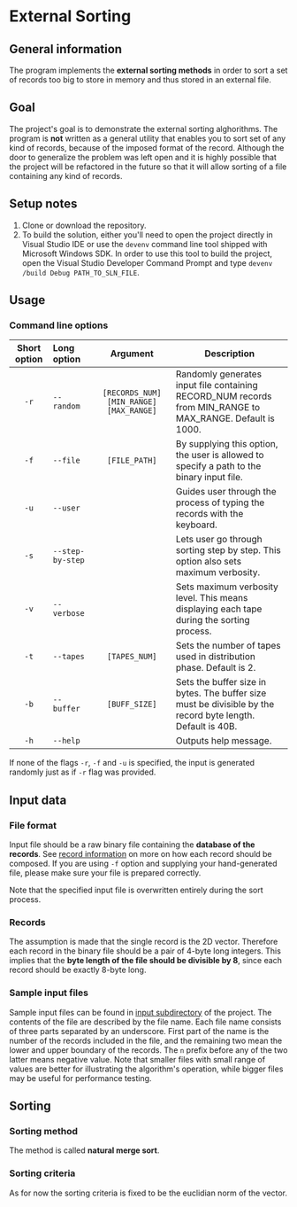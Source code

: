 # External Sorting

## General information
The program implements the **external sorting methods** in order to sort a set of records too big to store in memory and thus stored in an external file.

## Goal
The project's goal is to demonstrate the external sorting alghorithms. The program is **not** written as a general utility that enables you to sort set of any kind of records, because of the imposed format of the record. Although the door to generalize the problem was left open and it is highly possible that the project will be refactored in the future so that it will allow sorting of a file containing any kind of records.

## Setup notes
1. Clone or download the repository.
2. To build the solution, either you'll need to open the project directly in Visual Studio IDE or use the `devenv` command line tool shipped with Microsoft Windows SDK. In order to use this tool to build the project, open the Visual Studio Developer Command Prompt and type `devenv /build Debug PATH_TO_SLN_FILE`.

## Usage

### Command line options
| Short option | Long option      | Argument                                    | Description                                                                                                 |
|:------------:|:-----------------|:-------------------------------------------:|-------------------------------------------------------------------------------------------------------------|
| `-r`         | `--random`       | `[RECORDS_NUM]` `[MIN_RANGE]` `[MAX_RANGE]` | Randomly generates input file containing RECORD_NUM records from MIN_RANGE to MAX_RANGE. Default is 1000.   |
| `-f`         | `--file`         | `[FILE_PATH]`                               | By supplying this option, the user is allowed to specify a path to the binary input file.                   |
| `-u`         | `--user`         |                                             | Guides user through the process of typing the records with the keyboard.                                    |
| `-s`         | `--step-by-step` |                                             | Lets user go through sorting step by step. This option also sets maximum verbosity.                         |
| `-v`         | `--verbose`      |                                             | Sets maximum verbosity level. This means displaying each tape during the sorting process.                   |
| `-t`         | `--tapes`        | `[TAPES_NUM]`                               | Sets the number of tapes used in distribution phase. Default is 2.                                          |
| `-b`         | `--buffer`       | `[BUFF_SIZE]`                               | Sets the buffer size in bytes. The buffer size must be divisible by the record byte length. Default is 40B. |
| `-h`         | `--help`         |                                             | Outputs help message.                                                                                       |

If none of the flags `-r`, `-f` and `-u` is specified, the input is generated randomly just as if `-r` flag was provided.

## Input data

### File format

Input file should be a raw binary file containing the **database of the records**. See [record information](###Records) on more on how each record should be composed.
If you are using `-f` option and supplying your hand-generated file, please make sure your file is prepared correctly.

Note that the specified input file is overwritten entirely during the sort process.

### Records
The assumption is made that the single record is the 2D vector. Therefore each record in the binary file should be a pair of 4-byte long integers. This implies that the **byte length of the file should be divisible by 8**, since each record should be exactly 8-byte long.

### Sample input files
Sample input files can be found in [input subdirectory](natural-merge-sort/input) of the project.
The contents of the file are described by the file name. Each file name consists of three parts separated by an underscore. First part of the name is the number of the records included in the file, and the remaining two mean the lower and upper boundary of the records. The `n` prefix before any of the two latter means negative value. Note that smaller files with small range of values are better for illustrating the algorithm's operation, while bigger files may be useful for performance testing.

## Sorting

### Sorting method

The method is called **natural merge sort**.

### Sorting criteria
As for now the sorting criteria is fixed to be the euclidian norm of the vector.